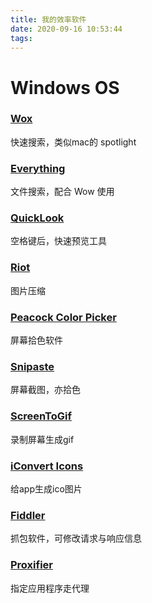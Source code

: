 ```yaml
---
title: 我的效率软件
date: 2020-09-16 10:53:44
tags:
---
```


# Windows OS
### [Wox](http://www.wox.one/)
快速搜索，类似mac的 spotlight

### [Everything](https://www.voidtools.com)
文件搜索，配合 Wow 使用

### [QuickLook](https://github.com/QL-Win/QuickLook)
空格键后，快速预览工具

### [Riot](https://riot-optimizer.com/)
图片压缩

### [Peacock Color Picker](https://peacock-color-picker.en.softonic.com/download)
屏幕拾色软件

### [Snipaste](https://www.snipaste.com/)
屏幕截图，亦拾色

### [ScreenToGif](https://www.screentogif.com/)
录制屏幕生成gif

### [iConvert Icons](https://iconverticons.com/)
给app生成ico图片

### [Fiddler](https://www.telerik.com/fiddler)
抓包软件，可修改请求与响应信息

### [Proxifier](http://www.proxifier.com/)
指定应用程序走代理